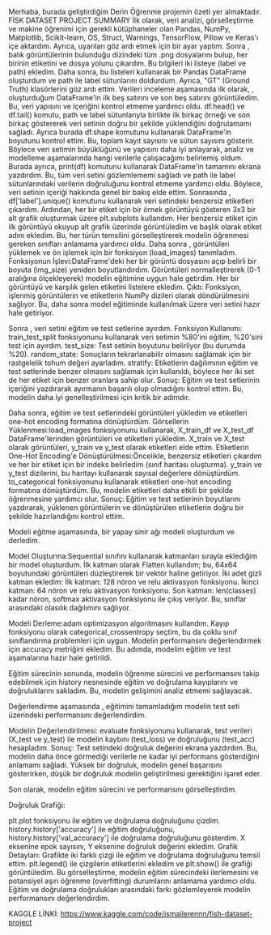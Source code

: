 Merhaba, burada geliştirdiğim Derin Öğrenme projemin özeti yer almaktadır.
FİSK DATASET PROJECT SUMMARY
İlk olarak, veri analizi, görselleştirme ve makine öğrenimi için gerekli kütüphaneler olan Pandas, NumPy, Matplotlib, Scikit-learn, OS, Struct, Warnings, TensorFlow, Pillow ve Keras'ı içe aktardım. Ayrıca, uyarıları göz ardı etmek için bir ayar yaptım. 
Sonra , balık görüntülerinin bulunduğu dizindeki tüm .png dosyalarını bulup, her birinin etiketini ve dosya yolunu çıkardım. Bu bilgileri iki listeye (label ve path) ekledim. Daha sonra, bu listeleri kullanarak bir Pandas DataFrame oluşturdum ve path ile label sütunlarını doldurdum. Ayrıca, "GT" (Ground Truth) klasörlerini göz ardı ettim. 
Verileri inceleme aşamasında ilk olarak, , oluşturduğum DataFrame'in ilk beş satırını ve son beş satırını görüntüledim. Bu, veri yapısını ve içeriğini kontrol etmeme yardımcı oldu. df.head() ve df.tail() komutu, path ve label sütunlarıyla birlikte ilk birkaç örneği ve son birkaç göstererek veri setinin doğru bir şekilde yüklendiğini doğrulamamı sağladı.  Ayrıca burada df.shape komutunu kullanarak DataFrame'in boyutunu kontrol ettim. Bu, toplam kayıt sayısını ve sütun sayısını gösterir. Böylece veri setimin büyüklüğünü ve yapısını daha iyi anlayarak, analiz ve modelleme aşamalarında hangi verilerle çalışacağımı belirlemiş oldum.
 Burada ayrıca, print(df) komutunu kullanarak DataFrame'in tamamını ekrana yazdırdım. Bu, tüm veri setini gözlemlememi sağladı ve path ile label sütunlarındaki verilerin doğruluğunu kontrol etmeme yardımcı oldu. 
 Böylece, veri setinin içeriği hakkında genel bir bakış elde ettim. 
 Sonrasında , df['label'].unique() komutunu kullanarak veri setindeki benzersiz etiketleri çıkardım. Ardından, her bir etiket için bir örnek görüntüyü gösteren 3x3 bir alt grafik oluşturmak üzere plt.subplots kullandım. Her benzersiz etiket için ilk görüntüyü okuyup alt grafik üzerinde görüntüledim ve başlık olarak etiket adını ekledim. Bu, her türün temsilini görselleştirerek modelin öğrenmesi gereken sınıfları anlamama yardımcı oldu. 
 Daha sonra , görüntüleri yüklemek ve ön işlemek için bir fonksiyon (load_images) tanımladım.
Fonksiyonun İşlevi:DataFrame'deki her bir görüntü dosyasını açıp belirli bir boyuta (img_size) yeniden boyutlandırdım.
Görüntüleri normalleştirerek (0-1 aralığına ölçekleyerek) modelin eğitimine uygun hale getirdim.
Her bir görüntüyü ve karşılık gelen etiketini listelere ekledim.
Çıktı: Fonksiyon, işlenmiş görüntülerin ve etiketlerin NumPy dizileri olarak döndürülmesini sağlıyor. Bu, daha sonra model eğitiminde kullanılmak üzere veri setini hazır hale getiriyor.

Sonra , veri setini eğitim ve test setlerine ayırdım.
Fonksiyon Kullanımı: train_test_split fonksiyonunu kullanarak veri setimin %80'ini eğitim, %20'sini test için ayırdım.
test_size: Test setinin boyutunu belirliyor (bu durumda %20).
random_state: Sonuçların tekrarlanabilir olmasını sağlamak için bir rastgelelik tohum değeri ayarladım.
stratify: Etiketlerin dağılımının eğitim ve test setlerinde benzer olmasını sağlamak için kullanıldı, böylece her iki set de her etiket için benzer oranlara sahip olur.
Sonuç: Eğitim ve test setlerinin içeriğini yazdırarak ayırmanın başarılı olup olmadığını kontrol ettim. Bu, modelin daha iyi genelleştirilmesi için kritik bir adımdır. 

Daha sonra, eğitim ve test setlerindeki görüntüleri yükledim ve etiketleri one-hot encoding formatına dönüştürdüm.
Görsellerin Yüklenmesi:load_images fonksiyonunu kullanarak, X_train_df ve X_test_df DataFrame'lerinden görüntüleri ve etiketleri yükledim. X_train ve X_test olarak görüntüleri, y_train ve y_test olarak etiketleri elde ettim.
Etiketlerin One-Hot Encoding'e Dönüştürülmesi:Öncelikle, benzersiz etiketleri çıkardım ve her bir etiket için bir indeks belirledim (sınıf haritası oluşturma).
y_train ve y_test dizilerini, bu haritayı kullanarak sayısal değerlere dönüştürdüm.
to_categorical fonksiyonunu kullanarak etiketleri one-hot encoding formatına dönüştürdüm. Bu, modelin etiketleri daha etkili bir şekilde öğrenmesine yardımcı olur.
Sonuç: Eğitim ve test setlerinin boyutlarını yazdırarak, yüklenen görüntülerin ve dönüştürülen etiketlerin doğru bir şekilde hazırlandığını kontrol ettim.

Modeli eğitme aşamasında, bir yapay sinir ağı modeli oluşturdum ve derledim.

Model Oluşturma:Sequential sınıfını kullanarak katmanları sırayla eklediğim bir model oluşturdum.
İlk katman olarak Flatten kullandım; bu, 64x64 boyutundaki görüntüleri düzleştirerek bir vektör haline getiriyor.
İki adet gizli katman ekledim:
İlk katman: 128 nöron ve relu aktivasyon fonksiyonu.
İkinci katman: 64 nöron ve relu aktivasyon fonksiyonu.
Son katman: len(classes) kadar nöron, softmax aktivasyon fonksiyonu ile çıkış veriyor. Bu, sınıflar arasındaki olasılık dağılımını sağlıyor. 

Modeli Derleme:adam optimizasyon algoritmasını kullandım.
Kayıp fonksiyonu olarak categorical_crossentropy seçtim, bu da çoklu sınıf sınıflandırma problemleri için uygun.
Modelin performansını değerlendirmek için accuracy metriğini ekledim.
Bu adımda, modelim eğitim ve test aşamalarına hazır hale getirildi.

Eğitim sürecinin sonunda, modelin öğrenme sürecini ve performansını takip edebilmek için history nesnesinde eğitim ve doğrulama kayıplarını ve doğruluklarını sakladım. Bu, modelin gelişimini analiz etmemi sağlayacak. 

Değerlendirme aşamasında ,  eğitimini tamamladığım modelin test seti üzerindeki performansını değerlendirdim.

Modelin Değerlendirilmesi:
evaluate fonksiyonunu kullanarak, test verileri (X_test ve y_test) ile modelin kaybını (test_loss) ve doğruluğunu (test_acc) hesapladım.
Sonuç:
Test setindeki doğruluk değerini ekrana yazdırdım. Bu, modelin daha önce görmediği verilerle ne kadar iyi performans gösterdiğini anlamamı sağladı. Yüksek bir doğruluk, modelin genel başarısını gösterirken, düşük bir doğruluk modelin geliştirilmesi gerektiğini işaret eder.

Son olarak,  modelin eğitim sürecini ve performansını görselleştirdim.

Doğruluk Grafiği:

plt.plot fonksiyonu ile eğitim ve doğrulama doğruluğunu çizdim.
history.history['accuracy'] ile eğitim doğruluğunu, history.history['val_accuracy'] ile doğrulama doğruluğunu gösterdim.
X eksenine epok sayısını, Y eksenine doğruluk değerini ekledim.
Grafik Detayları: 
Grafikte iki farklı çizgi ile eğitim ve doğrulama doğruluğunu temsil ettim.
plt.legend() ile çizgilerin etiketlerini ekledim ve plt.show() ile grafiği görüntüledim.
Bu görselleştirme, modelin eğitim sürecindeki ilerlemesini ve potansiyel aşırı öğrenme (overfitting) durumlarını anlamama yardımcı oldu. Eğitim ve doğrulama doğrulukları arasındaki farkı gözlemleyerek modelin performansını değerlendirdim. 

KAGGLE LİNKİ: https://www.kaggle.com/code/ismailerennn/fish-dataset-project
